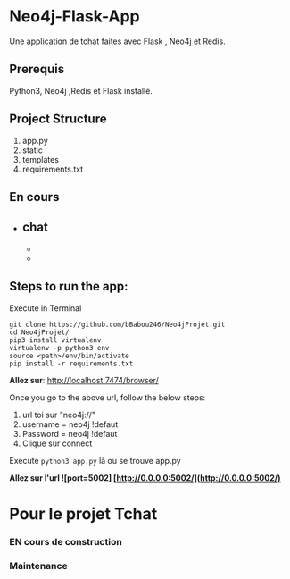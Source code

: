 # Neo4j-Flask-App


Une application de tchat faites avec  Flask , Neo4j et Redis.

## Prerequis
Python3, Neo4j ,Redis et Flask installé.

## Project Structure


1. app.py 
2. static
3. templates 
4. requirements.txt 

## En cours
- chat
    -
    -
    -

## Steps to run the app:
Execute in Terminal

```
git clone https://github.com/bBabou246/Neo4jProjet.git
cd Neo4jProjet/   
pip3 install virtualenv   
virtualenv -p python3 env   
source <path>/env/bin/activate
pip install -r requirements.txt
```

**Allez sur**:
[http://localhost:7474/browser/](http://localhost:7474/browser/)

Once you go to the above url, follow the below steps:

1.  url toi sur "neo4j://" 
2. username = neo4j !defaut
3. Password = neo4j !defaut
4. Clique sur connect

Execute ```python3 app.py```  là ou se trouve app.py

**Allez sur l'url ![port=5002] 
[http://0.0.0.0:5002/](http://0.0.0.0:5002/)**

# Pour le projet Tchat 
### EN cours de construction
### Maintenance
